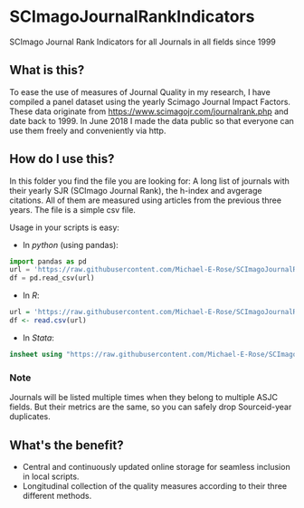 # SCImagoJournalRankIndicators
SCImago Journal Rank Indicators for all Journals in all fields since 1999

## What is this?
To ease the use of measures of Journal Quality in my research, I have compiled a panel dataset using the yearly Scimago Journal Impact Factors.  These data originate from https://www.scimagojr.com/journalrank.php and date back to 1999.  In June 2018 I made the data public so that everyone can use them freely and conveniently via http.

## How do I use this?

In this folder you find the file you are looking for: A long list of journals with their yearly SJR (SCImago Journal Rank), the h-index and avgerage citations.  All of them are measured using articles from the previous three years.  The file is a simple csv file.

Usage in your scripts is easy:

* In *python* (using pandas):
```python
import pandas as pd
url = 'https://raw.githubusercontent.com/Michael-E-Rose/SCImagoJournalRankIndicators/master/all.csv'
df = pd.read_csv(url)
```

* In *R*:
```R
url = 'https://raw.githubusercontent.com/Michael-E-Rose/SCImagoJournalRankIndicators/master/all.csv'
df <- read.csv(url)
```

* In *Stata*:
```Stata
insheet using "https://raw.githubusercontent.com/Michael-E-Rose/SCImagoJournalRankIndicators/master/all.csv"
```

### Note
Journals will be listed multiple times when they belong to multiple ASJC fields. But their metrics are the same, so you can safely drop Sourceid-year duplicates.

## What's the benefit?
- Central and continuously updated online storage for seamless inclusion in local scripts.
- Longitudinal collection of the quality measures according to their three different methods.
